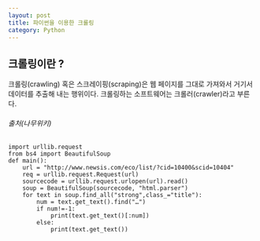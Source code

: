 ```yaml
---
layout: post
title: 파이썬을 이용한 크롤링
category: Python
---
```

## 크롤링이란 ?

크롤링(crawling) 혹은 스크레이핑(scraping)은 웹 페이지를 그대로 가져와서 거기서 데이터를 추출해 내는 행위이다. 크롤링하는 소프트웨어는 크롤러(crawler)라고 부른다.

###### 출처(나무위키)

```
import urllib.request
from bs4 import BeautifulSoup
def main():
    url = "http://www.newsis.com/eco/list/?cid=10400&scid=10404"
    req = urllib.request.Request(url)
    sourcecode = urllib.request.urlopen(url).read()
    soup = BeautifulSoup(sourcecode, "html.parser")
    for text in soup.find_all("strong",class_="title"):
        num = text.get_text().find("…")
        if num!=-1:
            print(text.get_text()[:num])
        else:
            print(text.get_text())
```

